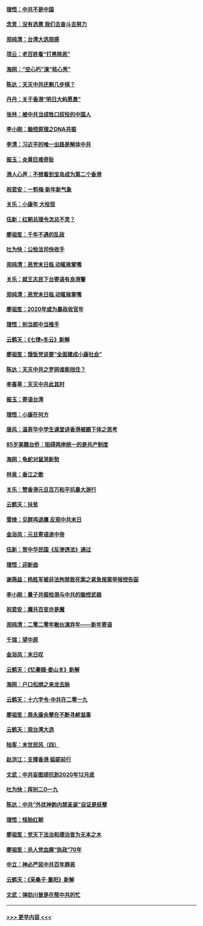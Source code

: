 #### [理悟：中共不是中国](../pages/nsc993/n11787463.md?t=01121731) 
#### [念贲：没有选票  我们去奋斗去努力](../pages/nsc993/n11787398.md?t=01121731) 
#### [郑纯清：台湾大选观感](../pages/nsc993/n11786210.md?t=01121731) 
#### [项云：老百姓看“打黑除恶”](../pages/nsc993/n11785398.md?t=01121731) 
#### [海网：“空心朽”演“核心秀”](../pages/nsc993/n11783874.md?t=01121731) 
#### [陈达：天灭中共还剩几步棋？](../pages/nsc993/n11783719.md?t=01121731) 
#### [丹丹：关于香港“明日大屿愿景”](../pages/nsc993/n11783273.md?t=01121731) 
#### [张林：被中共当成牲口奴役的中国人](../pages/nsc993/n11782397.md?t=01121731) 
#### [李小刚：脑控原理之DNA共振](../pages/nsc993/n11780962.md?t=01121731) 
#### [李清：习近平的唯一出路是解体中共](../pages/nsc993/n11780866.md?t=01121731) 
#### [振玉：炎黄巨难奇耻](../pages/nsc993/n11779632.md?t=01121731) 
#### [港人心声：不想看到宝岛成为第二个香港](../pages/nsc993/n11778817.md?t=01121731) 
#### [祝君安：一剪梅‧新年新气象](../pages/nsc993/n11776340.md?t=01121731) 
#### [关乐：小康年 大役现](../pages/nsc993/n11774213.md?t=01121731) 
#### [伍新：红朝总理令怎总不灵？](../pages/nsc993/n11770813.md?t=01121731) 
#### [廖祖笙：千年不遇的乱政](../pages/nsc993/n11770373.md?t=01121731) 
#### [吐为快：公检法司快收手](../pages/nsc993/n11770359.md?t=01121731) 
#### [郑纯清：恶党末日临 动辄挨掌嘴](../pages/nsc993/n11769912.md?t=01121731) 
#### [关乐：就王志民下台寄语有良港警](../pages/nsc993/n11769903.md?t=01121731) 
#### [郑纯清：恶党末日临 动辄挨掌嘴](../pages/nsc993/n11769356.md?t=01121731) 
#### [廖祖笙：2020年或为暴政收官年](../pages/nsc993/n11768216.md?t=01121731) 
#### [理悟：别当郎中当推手](../pages/nsc993/n11768243.md?t=01121731) 
#### [云鹤天：《七律▪冬云》新解](../pages/nsc993/n11768204.md?t=01121731) 
#### [廖祖笙：饿饭党说要“全面建成小康社会”](../pages/nsc993/n11767482.md?t=01121731) 
#### [陈达：天灭中共之罗网谁能挡住？](../pages/nsc993/n11767465.md?t=01121731) 
#### [李春草：天灭中共此其时](../pages/nsc993/n11767452.md?t=01121731) 
#### [振玉：寄语台湾](../pages/nsc993/n11767432.md?t=01121731) 
#### [理悟：小康在何方](../pages/nsc993/n11767394.md?t=01121731) 
#### [唐风：温哥华中学生课堂讲香港被踢下体之思考](../pages/nsc993/n11766848.md?t=01121731) 
#### [85岁美籍台侨：阻碍两岸统一的是共产制度](../pages/nsc993/n11765043.md?t=01121731) 
#### [海网：龟蛇对鼠哭新愁](../pages/nsc993/n11764895.md?t=01121731) 
#### [林泉：香江之歌](../pages/nsc993/n11764415.md?t=01121731) 
#### [关乐：赞香港元旦百万和平抗暴大游行](../pages/nsc993/n11764382.md?t=01121731) 
#### [云鹤天：扶贫](../pages/nsc993/n11764245.md?t=01121731) 
#### [雪绮：见群鸡退鹰  反观中共末日](../pages/nsc993/n11762112.md?t=01121731) 
#### [金浴凤：元旦寄语迷中帝](../pages/nsc993/n11761788.md?t=01121731) 
#### [伍新：贺中华民国《反渗透法》通过](../pages/nsc993/n11761994.md?t=01121731) 
#### [理悟：迎新曲](../pages/nsc993/n11761152.md?t=01121731) 
#### [谢燕益：杨胜军被非法拘禁致死案之紧急报案举报控告函](../pages/nsc993/n11756134.md?t=01121731) 
#### [李小刚：量子共振检测与中共的脑控武器](../pages/nsc993/n11754518.md?t=01121731) 
#### [祝君安：魔共百变亦是魔](../pages/nsc993/n11754469.md?t=01121731) 
#### [郑纯清：二零二零年散伙演弃年——新年寄语](../pages/nsc993/n11754195.md?t=01121731) 
#### [千瑞：望中原](../pages/nsc993/n11754159.md?t=01121731) 
#### [金浴凤：末日叹](../pages/nsc993/n11752359.md?t=01121731) 
#### [云鹤天：《忆秦娥‧娄山关》新解](../pages/nsc993/n11752348.md?t=01121731) 
#### [海网：户口松绑之来龙去脉](../pages/nsc993/n11752328.md?t=01121731) 
#### [云鹤天：十六字令‧中共在二零一九](../pages/nsc993/n11752305.md?t=01121731) 
#### [廖祖笙：周永康余孽在不断寻衅滋事](../pages/nsc993/n11751013.md?t=01121731) 
#### [云鹤天：观台湾大选](../pages/nsc993/n11751007.md?t=01121731) 
#### [陆客：末世民风（四）](../pages/nsc993/n11749203.md?t=01121731) 
#### [赵洪江：支撑香港 砥砺前行](../pages/nsc993/n11748482.md?t=01121731) 
#### [文武：中共妄图顽抗到2020年12月底](../pages/nsc993/n11748446.md?t=01121731) 
#### [吐为快：挥别二O一九](../pages/nsc993/n11748411.md?t=01121731) 
#### [陈达：中共“外扰神韵内禁圣诞”自证是妖孽](../pages/nsc993/n11748226.md?t=01121731) 
#### [理悟：怪胎红朝](../pages/nsc993/n11748206.md?t=01121731) 
#### [廖祖笙：党天下法治和德治皆为无本之木](../pages/nsc993/n11748135.md?t=01121731) 
#### [廖祖笙：杀人党血腥“执政”70年](../pages/nsc993/n11745144.md?t=01121731) 
#### [中立：神必严惩中共百年罪恶](../pages/nsc993/n11744970.md?t=01121731) 
#### [云鹤天：《采桑子‧重阳》新解](../pages/nsc993/n11744948.md?t=01121731) 
#### [文武：弹劾川普是在帮中共的忙](../pages/nsc993/n11744758.md?t=01121731) 

----
#### [ >>> 更早内容 <<< ](../indexes/nsc993-earlier.md)
